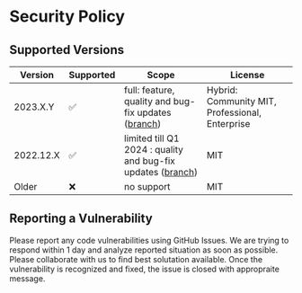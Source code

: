 # Security Policy

## Supported Versions

| Version   | Supported          | Scope                                                                                                                      | License                                         |
|-----------|--------------------|----------------------------------------------------------------------------------------------------------------------------|-------------------------------------------------|
| 2023.X.Y  | :white_check_mark: | full: feature, quality and bug-fix updates ([branch](https://github.com/QuestPDF/QuestPDF))                                | Hybrid: Community MIT, Professional, Enterprise |
| 2022.12.X | :white_check_mark: | limited till Q1 2024 : quality and bug-fix updates ([branch](https://github.com/QuestPDF/QuestPDF/tree/2022.12.X-support)) | MIT                                             |
| Older     | :x:                | no support                                                                                                                 | MIT                                             |

## Reporting a Vulnerability

Please report any code vulnerabilities using GitHub Issues. We are trying to respond within 1 day and analyze reported situation as soon as possible.
Please collaborate with us to find best solutation available.
Once the vulnerability is recognized and fixed, the issue is closed with appropraite message. 
